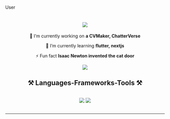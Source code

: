 

User
<h1 align="center">
    <img src="https://readme-typing-svg.herokuapp.com/?font=Righteous&size=35&center=true&vCenter=true&width=500&height=70&duration=4000&lines=Hi+There!+👋;+I'm+Eliso!;" />
</h1>

<div align="center">
 
 🔭 I’m currently working on **a CVMaker, ChatterVerse**
 
 🌱 I’m currently learning **flutter, nextjs**

⚡ Fun fact **Isaac Newton invented the cat door**

 </div>

 <div align="center"> 
  <a href="https://www.linkedin.com/in/eliso-saladze-45892622a/" target="_blank">
    <img src="https://img.shields.io/badge/LinkedIn-0077B5?style=for-the-badge&logo=linkedin&logoColor=white" target="_blank" />
  </a>
<!--   <a href="https://salesp07.github.io" target="_blank">
     <img src="https://img.shields.io/badge/Portfolio-FF5722?style=for-the-badge&logo=todoist&logoColor=white" target="_blank" />
  </a> -->
</div>

<h2 align="center">⚒️ Languages-Frameworks-Tools ⚒️</h2>
<br/>
<div align="center">
    <img src="https://skillicons.dev/icons?i=react,mui,html,css,vscode,github,tailwind,git,firebase" />
    <img src="https://skillicons.dev/icons?i=javascript,typescript,cpp,dart" /><br>
</div>

<br/>
<hr/>
